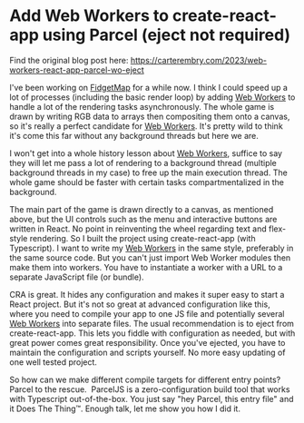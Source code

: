 # Add Web Workers to create-react-app using Parcel (eject not required)

Find the original blog post here:  https://carterembry.com/2023/web-workers-react-app-parcel-wo-eject

I've been working on [FidgetMap](https://www.fidgetmap.com/) for a while now. I think I could speed up a lot of processes (including the basic render loop) by adding [Web Workers](https://developer.mozilla.org/en-US/docs/Web/API/Web_Workers_API) to handle a lot of the rendering tasks asynchronously. The whole game is drawn by writing RGB data to arrays then compositing them onto a canvas, so it's really a perfect candidate for [Web Workers](https://developer.mozilla.org/en-US/docs/Web/API/Web_Workers_API). It's pretty wild to think it's come this far without any background threads but here we are.

I won't get into a whole history lesson about [Web Workers](https://developer.mozilla.org/en-US/docs/Web/API/Web_Workers_API), suffice to say they will let me pass a lot of rendering to a background thread (multiple background threads in my case) to free up the main execution thread. The whole game should be faster with certain tasks compartmentalized in the background.

The main part of the game is drawn directly to a canvas, as mentioned above, but the UI controls such as the menu and interactive buttons are written in React. No point in reinventing the wheel regarding text and flex-style rendering. So I built the project using create-react-app (with Typescript). I want to write my [Web Workers](https://developer.mozilla.org/en-US/docs/Web/API/Web_Workers_API) in the same style, preferably in the same source code. But you can't just import Web Worker modules then make them into workers. You have to instantiate a worker with a URL to a separate JavaScript file (or bundle).

CRA is great. It hides any configuration and makes it super easy to start a React project. But it's not so great at advanced configuration like this, where you need to compile your app to one JS file and potentially several [Web Workers](https://developer.mozilla.org/en-US/docs/Web/API/Web_Workers_API) into separate files. The usual recommendation is to eject from create-react-app. This lets you fiddle with configuration as needed, but with great power comes great responsibility. Once you've ejected, you have to maintain the configuration and scripts yourself. No more easy updating of one well tested project.

So how can we make different compile targets for different entry points? Parcel to the rescue.  ParcelJS is a zero-configuration build tool that works with Typescript out-of-the-box. You just say "hey Parcel, this entry file" and it Does The Thing™. Enough talk, let me show you how I did it.

